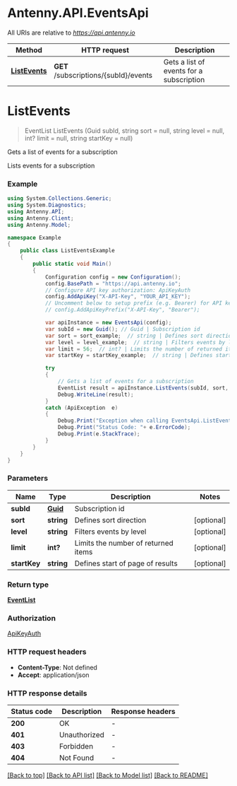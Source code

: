 # Antenny.API.EventsApi

All URIs are relative to *https://api.antenny.io*

Method | HTTP request | Description
------------- | ------------- | -------------
[**ListEvents**](EventsApi.md#listevents) | **GET** /subscriptions/{subId}/events | Gets a list of events for a subscription


<a name="listevents"></a>
# **ListEvents**
> EventList ListEvents (Guid subId, string sort = null, string level = null, int? limit = null, string startKey = null)

Gets a list of events for a subscription

Lists events for a subscription

### Example
```csharp
using System.Collections.Generic;
using System.Diagnostics;
using Antenny.API;
using Antenny.Client;
using Antenny.Model;

namespace Example
{
    public class ListEventsExample
    {
        public static void Main()
        {
            Configuration config = new Configuration();
            config.BasePath = "https://api.antenny.io";
            // Configure API key authorization: ApiKeyAuth
            config.AddApiKey("X-API-Key", "YOUR_API_KEY");
            // Uncomment below to setup prefix (e.g. Bearer) for API key, if needed
            // config.AddApiKeyPrefix("X-API-Key", "Bearer");

            var apiInstance = new EventsApi(config);
            var subId = new Guid(); // Guid | Subscription id
            var sort = sort_example;  // string | Defines sort direction (optional) 
            var level = level_example;  // string | Filters events by level (optional) 
            var limit = 56;  // int? | Limits the number of returned items (optional) 
            var startKey = startKey_example;  // string | Defines start of page of results (optional) 

            try
            {
                // Gets a list of events for a subscription
                EventList result = apiInstance.ListEvents(subId, sort, level, limit, startKey);
                Debug.WriteLine(result);
            }
            catch (ApiException  e)
            {
                Debug.Print("Exception when calling EventsApi.ListEvents: " + e.Message );
                Debug.Print("Status Code: "+ e.ErrorCode);
                Debug.Print(e.StackTrace);
            }
        }
    }
}
```

### Parameters

Name | Type | Description  | Notes
------------- | ------------- | ------------- | -------------
 **subId** | [**Guid**](Guid.md)| Subscription id | 
 **sort** | **string**| Defines sort direction | [optional] 
 **level** | **string**| Filters events by level | [optional] 
 **limit** | **int?**| Limits the number of returned items | [optional] 
 **startKey** | **string**| Defines start of page of results | [optional] 

### Return type

[**EventList**](EventList.md)

### Authorization

[ApiKeyAuth](../README.md#ApiKeyAuth)

### HTTP request headers

 - **Content-Type**: Not defined
 - **Accept**: application/json

### HTTP response details
| Status code | Description | Response headers |
|-------------|-------------|------------------|
| **200** | OK |  -  |
| **401** | Unauthorized |  -  |
| **403** | Forbidden |  -  |
| **404** | Not Found |  -  |

[[Back to top]](#) [[Back to API list]](../README.md#documentation-for-api-endpoints) [[Back to Model list]](../README.md#documentation-for-models) [[Back to README]](../README.md)

